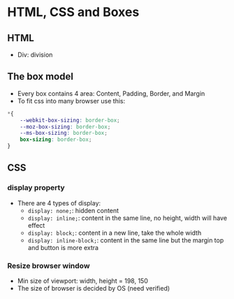 # HTML, CSS and Boxes

## HTML
- Div: division

## The box model
- Every box contains 4 area: Content, Padding, Border, and Margin
- To fit css into many browser use this:
```css
*{
    --webkit-box-sizing: border-box;
    --moz-box-sizing: border-box;
    --ms-box-sizing: border-box;
    box-sizing: border-box;
}
```

## CSS

### display property
- There are 4 types of display:
    - `display: none;`: hidden content
    - `display: inline;`: content in the same line, no height, width will 
    have effect
    - `display: block;`: content in a new line, take the whole width
    - `display: inline-block;`: content in the same line but the margin top 
    and button is  more extra
 
### Resize browser window
- Min size of viewport: width, height = 198, 150
- The size of browser is decided by OS (need verified)


